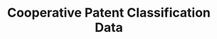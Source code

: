 ---
layout: default
bigquery: https://console.cloud.google.com/bigquery?p=patents-public-data&d=cpc&page=dataset
citation: '“Cooperative Patent Classification” by the EPO and USPTO, for public use. '
contributors: EPO, USPTO
cost: None
description: Cooperative Patent Classification Data contains the scheme and definitions
  of the Cooperative Patent Classification system for classifying patent documents.
  The CPC is the result of a partnership between the EPO and the USPTO in their joint
  effort to develop a common, internationally compatible classification system for
  technical documents, in particular patent publications, which will be used by both
  offices in the patent granting process
documentation: https://www.cooperativepatentclassification.org/cpcSchemeAndDefinitions
last_edit: 04/11/2022, 09:59:39
location: https://www.cooperativepatentclassification.org/index
maintained_by: USPTO, EPO
schema_fields:
- sizeCache
- breakdownCode
- ipc_concordant
- symbol
- date_revised
- title_full
- child_groups
- ipcConcordant
- children
- additional_only
- glossary
- applicationReferences
- definition
- informative_references
- title_part
- residualReferences
- status
- synonyms
- residual_references
- parents
- limitingReferences
- informativeReferences
- application_references
- level
- notAllocatable
- dateRevised
- titleFull
- titlePart
- limiting_references
- not_allocatable
- childGroups
- breakdown_code
shortname: cooperative_patent_classification
tags:
- patents
- science
title: Cooperative Patent Classification Data
uuid: 984374a7-16e9-4b35-9445-458daceb01bf
---